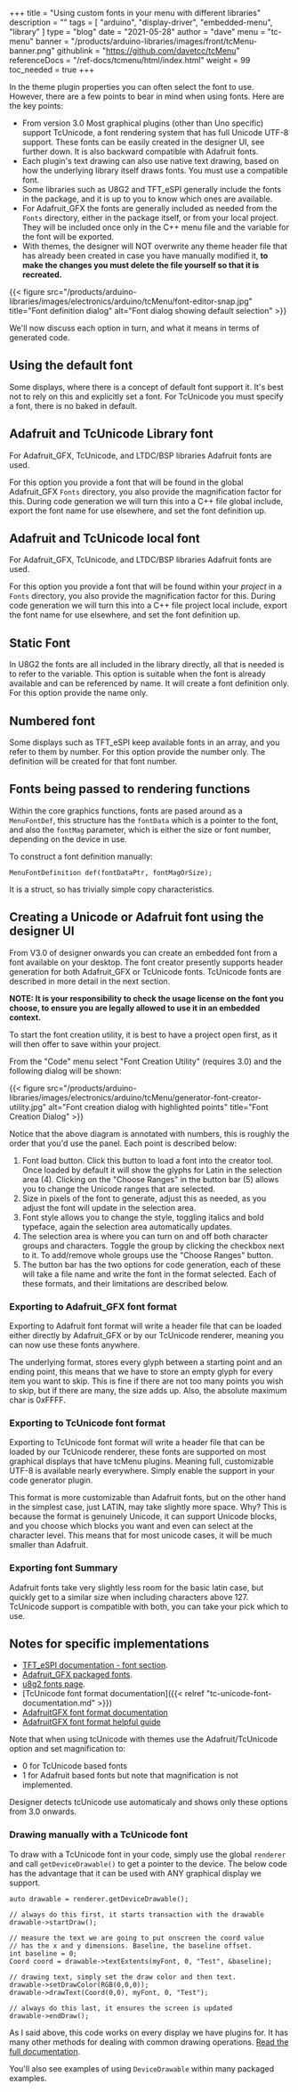 +++
title = "Using custom fonts in your menu with different libraries"
description = ""
tags = [ "arduino", "display-driver", "embedded-menu", "library" ]
type = "blog"
date = "2021-05-28"
author =  "dave"
menu = "tc-menu"
banner = "/products/arduino-libraries/images/front/tcMenu-banner.png"
githublink = "https://github.com/davetcc/tcMenu"
referenceDocs = "/ref-docs/tcmenu/html/index.html"
weight = 99
toc_needed = true
+++

In the theme plugin properties you can often select the font to use. However, there are a few points to bear in mind when using fonts. Here are the key points:

* From version 3.0 Most graphical plugins (other than Uno specific) support TcUnicode, a font rendering system that has full Unicode UTF-8 support. These fonts can be easily created in the designer UI, see further down. It is also backward compatible with Adafruit fonts.    
* Each plugin's text drawing can also use native text drawing, based on how the underlying library itself draws fonts. You must use a compatible font.
* Some libraries such as U8G2 and TFT_eSPI generally include the fonts in the package, and it is up to you to know which ones are available.
* For Adafruit_GFX the fonts are generally included as needed from the `Fonts` directory, either in the package itself, or from your local project. They will be included once only in the C++ menu file and the variable for the font will be exported.
* With themes, the designer will NOT overwrite any theme header file that has already been created in case you have manually modified it, **to make the changes you must delete the file yourself so that it is recreated.**


{{< figure src="/products/arduino-libraries/images/electronics/arduino/tcMenu/font-editor-snap.jpg" title="Font definition dialog" alt="Font dialog showing default selection" >}}

We'll now discuss each option in turn, and what it means in terms of generated code.

## Using the default font

Some displays, where there is a concept of default font support it. It's best not to rely on this and explicitly set a font. For TcUnicode you must specify a font, there is no baked in default. 

## Adafruit and TcUnicode Library font

For Adafruit_GFX, TcUnicode, and LTDC/BSP libraries Adafruit fonts are used.

For this option you provide a font that will be found in the global Adafruit_GFX `Fonts` directory, you also provide the magnification factor for this. During code generation we will turn this into a C++ file global include, export the font name for use elsewhere, and set the font definition up. 

## Adafruit and TcUnicode local font

For Adafruit_GFX, TcUnicode, and LTDC/BSP libraries Adafruit fonts are used.

For this option you provide a font that will be found within your *project* in a `Fonts` directory, you also provide the magnification factor for this. During code generation we will turn this into a C++ file project local include, export the font name for use elsewhere, and set the font definition up.

## Static Font

In U8G2 the fonts are all included in the library directly, all that is needed is to refer to the variable. This option is suitable when the font is already available and can be referenced by name. It will create a font definition only. For this option provide the name only.

## Numbered font

Some displays such as TFT_eSPI keep available fonts in an array, and you refer to them by number. For this option provide the number only. The definition will be created for that font number.

## Fonts being passed to rendering functions

Within the core graphics functions, fonts are pased around as a `MenuFontDef`, this structure has the `fontData` which is a pointer to the font, and also the `fontMag` parameter, which is either the size or font number, depending on the device in use.

To construct a font definition manually:

    MenuFontDefinition def(fontDataPtr, fontMagOrSize);

It is a struct, so has trivially simple copy characteristics.

## Creating a Unicode or Adafruit font using the designer UI

From V3.0 of designer onwards you can create an embedded font from a font available on your desktop. The font creator presently supports header generation for both Adafruit_GFX or TcUnicode fonts. TcUnicode fonts are described in more detail in the next section.

**NOTE: It is your responsibility to check the usage license on the font you choose, to ensure you are legally allowed to use it in an embedded context.** 

To start the font creation utility, it is best to have a project open first, as it will then offer to save within your project.

From the "Code" menu select "Font Creation Utility" (requires 3.0) and the following dialog will be shown:

{{< figure src="/products/arduino-libraries/images/electronics/arduino/tcMenu/generator-font-creator-utility.jpg" alt="Font creation dialog with highlighted points" title="Font Creation Dialog" >}} 

Notice that the above diagram is annotated with numbers, this is roughly the order that you'd use the panel. Each point is described below:

1. Font load button. Click this button to load a font into the creator tool. Once loaded by default it will show the glyphs for Latin in the selection area (4). Clicking on the "Choose Ranges" in the button bar (5) allows you to change the Unicode ranges that are selected.
2. Size in pixels of the font to generate, adjust this as needed, as you adjust the font will update in the selection area.
3. Font style allows you to change the style, toggling italics and bold typeface, again the selection area automatically updates.
4. The selection area is where you can turn on and off both character groups and characters. Toggle the group by clicking the checkbox next to it. To add/remove whole groups use the "Choose Ranges" button.
5. The button bar has the two options for code generation, each of these will take a file name and write the font in the format selected. Each of these formats, and their limitations are described below.

### Exporting to Adafruit_GFX font format

Exporting to Adafruit font format will write a header file that can be loaded either directly by Adafruit_GFX or by our TcUnicode renderer, meaning you can now use these fonts anywhere.

The underlying format, stores every glyph between a starting point and an ending point, this means that we have to store an empty glyph for every item you want to skip. This is fine if there are not too many points you wish to skip, but if there are many, the size adds up. Also, the absolute maximum char is 0xFFFF.

### Exporting to TcUnicode font format

Exporting to TcUnicode font format will write a header file that can be loaded by our TcUnicode renderer, these fonts are supported on most graphical displays that have tcMenu plugins. Meaning full, customizable UTF-8 is available nearly everywhere. Simply enable the support in your code generator plugin.

This format is more customizable than Adafruit fonts, but on the other hand in the simplest case, just LATIN, may take slightly more space. Why? This is because the format is genuinely Unicode, it can support Unicode blocks, and you choose which blocks you want and even can select at the character level. This means that for most unicode cases, it will be much smaller than Adafruit.

### Exporting font Summary

Adafruit fonts take very slightly less room for the basic latin case, but quickly get to a similar size when including characters above 127. TcUnicode support is compatible with both, you can take your pick which to use.

## Notes for specific implementations

* [TFT_eSPI documentation - font section](https://github.com/Bodmer/TFT_eSPI).
* [Adafruit_GFX packaged fonts](https://github.com/adafruit/Adafruit-GFX-Library/tree/master/Fonts).
* [u8g2 fonts page](https://github.com/olikraus/u8g2/wiki/fntlistall).
* [TcUnicode font format documentation]({{< relref "tc-unicode-font-documentation.md" >}})
* [AdafruitGFX font format documentation](https://learn.adafruit.com/creating-custom-symbol-font-for-adafruit-gfx-library/understanding-the-font-specification)
* [AdafruitGFX font format helpful guide](https://glenviewsoftware.com/projects/products/adafonteditor/adafruit-gfx-font-format/)

Note that when using tcUnicode with themes use the Adafruit/TcUnicode option and set magnification to:

* 0 for TcUnicode based fonts
* 1 for Adafruit based fonts but note that magnification is not implemented.

Designer detects tcUnicode use automaticaly and shows only these options from 3.0 onwards. 

### Drawing manually with a TcUnicode font

To draw with a TcUnicode font in your code, simply use the global `renderer` and call `getDeviceDrawable()` to get a pointer to the device. The below code has the advantage that it can be used with ANY graphical display we support.

    auto drawable = renderer.getDeviceDrawable();

    // always do this first, it starts transaction with the drawable
    drawable->startDraw();

    // measure the text we are going to put onscreen the coord value
    // has the x and y dimensions. Baseline, the baseline offset.
    int baseline = 0;
    Coord coord = drawable->textExtents(myFont, 0, "Test", &baseline);
    
    // drawing text, simply set the draw color and then text.
    drawable->setDrawColor(RGB(0,0,0));
    drawable->drawText(Coord(0,0), myFont, 0, "Test");

    // always do this last, it ensures the screen is updated
    drawable->endDraw();

As I said above, this code works on every display we have plugins for. It has many other methods for dealing with common drawing operations. [Read the full documentation](https://www.thecoderscorner.com/ref-docs/tcmenu/html/classtcgfx_1_1_device_drawable.html).

You'll also see examples of using `DeviceDrawable` within many packaged examples. 
